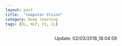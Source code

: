 ```yaml
---
layout: post
title:  "Computer Vision"
category: Deep learning
tags: [DL, NLP, CV, CL]
---
```






<center> Update: 02/03/2018_18:04:59</center>

  	
